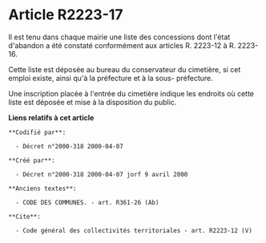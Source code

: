 # Article R2223-17

Il est tenu dans chaque mairie une liste des concessions dont l'état d'abandon a été constaté conformément aux articles R.
2223-12 à R. 2223-16.

Cette liste est déposée au bureau du conservateur du cimetière, si cet emploi existe, ainsi qu'à la préfecture et à la sous-
préfecture. 

Une inscription placée à l'entrée du cimetière indique les endroits où cette liste est déposée et mise à la disposition du
public.

**Liens relatifs à cet article**

	**Codifié par**:

	  - Décret n°2000-318 2000-04-07

	**Créé par**:

	  - Décret n°2000-318 2000-04-07 jorf 9 avril 2000

	**Anciens textes**:

	  - CODE DES COMMUNES. - art. R361-26 (Ab)

	**Cite**:

	  - Code général des collectivités territoriales - art. R2223-12 (V)

